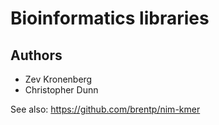 # Bioinformatics libraries

## Authors

* Zev Kronenberg
* Christopher Dunn

See also: https://github.com/brentp/nim-kmer
